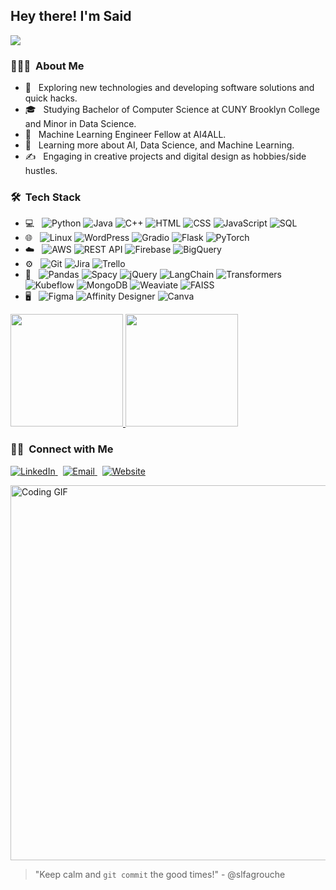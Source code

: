 
<h2> Hey there! I'm Said</h2>

![](https://komarev.com/ghpvc/?username=slfagrouche&color=d43080&style=for-the-badge&label=PROFILE+HITS)

<h3> 👨🏻‍💻 &nbsp;About Me </h3>

- 🤔 &nbsp; Exploring new technologies and developing software solutions and quick hacks.
- 🎓 &nbsp; Studying Bachelor of Computer Science at CUNY Brooklyn College and Minor in Data Science.
- 💼 &nbsp; Machine Learning Engineer Fellow at AI4ALL.
- 🌱 &nbsp; Learning more about AI, Data Science, and Machine Learning.
- ✍️ &nbsp; Engaging in creative projects and digital design as hobbies/side hustles.

<h3> 🛠 &nbsp;Tech Stack</h3>

- 💻 &nbsp;
  ![Python](https://img.shields.io/badge/-Python-333333?style=flat&logo=python)
  ![Java](https://img.shields.io/badge/-Java-333333?style=flat&logo=Java&logoColor=007396)
  ![C++](https://img.shields.io/badge/-C++-333333?style=flat&logo=Cplusplus&logoColor=00599C)
  ![HTML](https://img.shields.io/badge/-HTML-333333?style=flat&logo=HTML5)
  ![CSS](https://img.shields.io/badge/-CSS-333333?style=flat&logo=CSS3&logoColor=1572B6)
  ![JavaScript](https://img.shields.io/badge/-JavaScript-333333?style=flat&logo=javascript)
  ![SQL](https://img.shields.io/badge/-SQL-333333?style=flat&logo=postgresql)
- 🌐 &nbsp;
  ![Linux](https://img.shields.io/badge/-Linux-333333?style=flat&logo=linux)
  ![WordPress](https://img.shields.io/badge/-WordPress-333333?style=flat&logo=wordpress)
  ![Gradio](https://img.shields.io/badge/-Gradio-333333?style=flat&logo=gradio)
  ![Flask](https://img.shields.io/badge/-Flask-333333?style=flat&logo=flask)
  ![PyTorch](https://img.shields.io/badge/-PyTorch-333333?style=flat&logo=pytorch)
- ☁️ &nbsp;
  ![AWS](https://img.shields.io/badge/-AWS-333333?style=flat&logo=amazon-aws)
  ![REST API](https://img.shields.io/badge/-REST_API-333333?style=flat&logo=rest)
  ![Firebase](https://img.shields.io/badge/-Firebase-333333?style=flat&logo=firebase)
  ![BigQuery](https://img.shields.io/badge/-BigQuery-333333?style=flat&logo=google-cloud)
- ⚙️ &nbsp;
  ![Git](https://img.shields.io/badge/-Git-333333?style=flat&logo=git)
  ![Jira](https://img.shields.io/badge/-Jira-333333?style=flat&logo=jira)
  ![Trello](https://img.shields.io/badge/-Trello-333333?style=flat&logo=trello)
- 🔧 &nbsp;
  ![Pandas](https://img.shields.io/badge/-Pandas-333333?style=flat&logo=pandas)
  ![Spacy](https://img.shields.io/badge/-Spacy-333333?style=flat&logo=spacy)
  ![jQuery](https://img.shields.io/badge/-jQuery-333333?style=flat&logo=jquery)
  ![LangChain](https://img.shields.io/badge/-LangChain-333333?style=flat&logo=langchain)
  ![Transformers](https://img.shields.io/badge/-Transformers-333333?style=flat&logo=transformers)
  ![Kubeflow](https://img.shields.io/badge/-Kubeflow-333333?style=flat&logo=kubeflow)
  ![MongoDB](https://img.shields.io/badge/-MongoDB-333333?style=flat&logo=mongodb)
  ![Weaviate](https://img.shields.io/badge/-Weaviate-333333?style=flat&logo=weaviate)
  ![FAISS](https://img.shields.io/badge/-FAISS-333333?style=flat&logo=faiss)
- 🖥 &nbsp;
  ![Figma](https://img.shields.io/badge/-Figma-333333?style=flat&logo=figma)
  ![Affinity Designer](https://img.shields.io/badge/-Affinity_Designer-333333?style=flat&logo=affinity-designer)
  ![Canva](https://img.shields.io/badge/-Canva-333333?style=flat&logo=canva)

<a href="https://github.com/slfagrouche">
  <img height="180em" src="https://github-readme-stats.vercel.app/api?username=slfagrouche&theme=radical&show_icons=true" />
  <img height="180em" src="https://github-readme-stats.vercel.app/api/top-langs/?username=slfagrouche&theme=radical&layout=compact" />
</a>

<h3> 🤝🏻 &nbsp;Connect with Me </h3>

<p>
  <a href="https://www.linkedin.com/in/saidlfagrouche/">
    <img alt="LinkedIn" src="https://img.shields.io/badge/LinkedIn-Said%20Lfagrouche-blue?style=flat-square&logo=linkedin">
  </a>
  &nbsp;
  <a href="mailto:saidlfagrouche@gmail.com">
    <img alt="Email" src="https://img.shields.io/badge/Email-saidlfagrouche@gmail.com-red?style=flat-square&logo=gmail">
  </a>
  &nbsp;
  <a href="https://www.saidlfagrouche.com/">
    <img alt="Website" src="https://img.shields.io/badge/Website-saidlfagrouche.com-green?style=flat-square&logo=google-chrome">
  </a>
</p>

<img src="https://user-images.githubusercontent.com/55389276/140866485-8fb1c876-9a8f-4d6a-98dc-08c4981eaf70.gif" width="600" alt="Coding GIF">

> "Keep calm and `git commit` the good times!" - @slfagrouche
